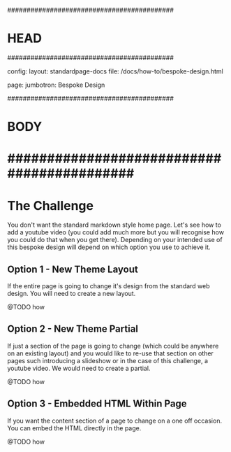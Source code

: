 ###########################################
# HEAD
###########################################

config: 
  layout: standardpage-docs
  file: /docs/how-to/bespoke-design.html

page: 
  jumbotron: Bespoke Design

###########################################
# BODY
###########################################
=====

# The Challenge

You don't want the standard markdown style home page. Let's see how to add a youtube video (you could add much more but you will recognise how you could do that when you get there). Depending on your intended use of this bespoke design will depend on which option you use to achieve it.

## Option 1 - New Theme Layout

If the entire page is going to change it's design from the standard web design. You will need to create a new layout.

@TODO how

## Option 2 - New Theme Partial

If just a section of the page is going to change (which could be anywhere on an existing layout) and you would like to re-use that section on other pages such introducing a slideshow or in the case of this challenge, a youtube video. We would need to create a partial.

@TODO how

## Option 3 - Embedded HTML Within Page

If you want the content section of a page to change on a one off occasion. You can embed the HTML directly in the page.

@TODO how